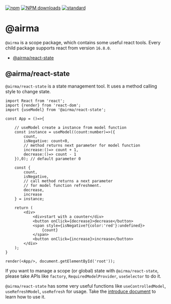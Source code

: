 [![npm][npm-image]][npm-url]
[![NPM downloads][npm-downloads-image]][npm-url]
[![standard][standard-image]][standard-url]

[npm-image]: https://img.shields.io/npm/v/%40airma/core.svg?style=flat-square
[npm-url]: https://www.npmjs.com/package/%40airma/core
[standard-image]: https://img.shields.io/badge/code%20style-standard-brightgreen.svg?style=flat-square
[standard-url]: http://npm.im/standard
[npm-downloads-image]: https://img.shields.io/npm/dm/%40airma/core.svg?style=flat-square


# @airma

`@airma` is a scope package, which contains some useful react tools. Every child package supports react from version `16.8.0`.

* [@airma/react-state](/react-state/index.md)

<h2> @airma/react-state </h2>

`@airma/react-state` is a state management tool. It uses a method calling style to change state.

```tsx
import React from 'react';
import {render} from 'react-dom';
import {useModel} from '@airma/react-state';

const App = ()=>{

    // useModel create a instance from model function
    const instance = useModel((count:number)=>({
        count,
        isNegative: count<0,
        // method returns next parameter for model function
        increase:()=> count + 1,
        decrease:()=> count - 1
    }),0); // default parameter 0

    const {
        count, 
        isNegative,
        // call method returns a next parameter
        // for model function refreshment.
        decrease, 
        increase
    } = instance;

    return (
        <div>
            <div>start with a counter</div>
            <button onClick={decrease}>decrease</button>
            <span style={isNegative?{color:'red'}:undefined}>
                {count}
            </span>
            <button onClick={increase}>increase</button>
        </div>
    );
}

render(<App/>, document.getElementById('root'));
```

If you want to manage a scope (or global) state with `@airma/react-state`, please take APIs like `factory`, `RequiredModelProvider`, `useSelector` to do it.

`@airma/react-state` has some very useful functions like `useControlledModel`, `useRefreshModel`, `useRefresh` for usage. Take the [introduce document](/react-state/index.md) to learn how to use it.
